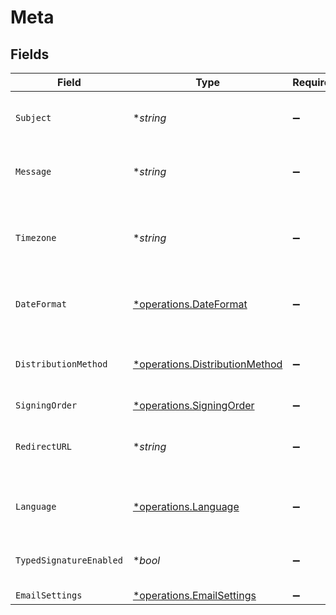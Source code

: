 # Meta


## Fields

| Field                                                                                              | Type                                                                                               | Required                                                                                           | Description                                                                                        |
| -------------------------------------------------------------------------------------------------- | -------------------------------------------------------------------------------------------------- | -------------------------------------------------------------------------------------------------- | -------------------------------------------------------------------------------------------------- |
| `Subject`                                                                                          | **string*                                                                                          | :heavy_minus_sign:                                                                                 | The subject of the email that will be sent to the recipients.                                      |
| `Message`                                                                                          | **string*                                                                                          | :heavy_minus_sign:                                                                                 | The message of the email that will be sent to the recipients.                                      |
| `Timezone`                                                                                         | **string*                                                                                          | :heavy_minus_sign:                                                                                 | The timezone to use for date fields and signing the document. Example Etc/UTC, Australia/Melbourne |
| `DateFormat`                                                                                       | [*operations.DateFormat](../../models/operations/dateformat.md)                                    | :heavy_minus_sign:                                                                                 | The date format to use for date fields and signing the document.                                   |
| `DistributionMethod`                                                                               | [*operations.DistributionMethod](../../models/operations/distributionmethod.md)                    | :heavy_minus_sign:                                                                                 | The distribution method to use when sending the document to the recipients.                        |
| `SigningOrder`                                                                                     | [*operations.SigningOrder](../../models/operations/signingorder.md)                                | :heavy_minus_sign:                                                                                 | N/A                                                                                                |
| `RedirectURL`                                                                                      | **string*                                                                                          | :heavy_minus_sign:                                                                                 | The URL to which the recipient should be redirected after signing the document.                    |
| `Language`                                                                                         | [*operations.Language](../../models/operations/language.md)                                        | :heavy_minus_sign:                                                                                 | The language to use for email communications with recipients.                                      |
| `TypedSignatureEnabled`                                                                            | **bool*                                                                                            | :heavy_minus_sign:                                                                                 | Whether to allow recipients to sign using a typed signature.                                       |
| `EmailSettings`                                                                                    | [*operations.EmailSettings](../../models/operations/emailsettings.md)                              | :heavy_minus_sign:                                                                                 | N/A                                                                                                |
